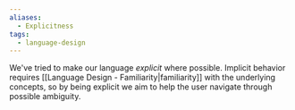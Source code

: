 ```yaml
---
aliases:
  - Explicitness
tags:
  - language-design
---
```

We've tried to make our language *explicit* where possible. Implicit behavior requires [[Language Design - Familiarity|familiarity]] with the underlying concepts, so by being explicit we aim to help the user navigate through possible ambiguity.